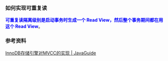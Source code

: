 ### 如何实现可重复读

<font color="blue">**可重复读隔离级别是启动事务时生成一个 Read View，然后整个事务期间都在用这个 Read View**</font>。





### 参考资料

[InnoDB存储引擎对MVCC的实现 | JavaGuide](https://javaguide.cn/database/mysql/innodb-implementation-of-mvcc.html#多版本并发控制-multi-version-concurrency-control)